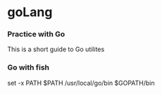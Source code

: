 # goLang

### Practice with Go

This is a short guide to Go utilites

### Go with fish
set -x PATH $PATH /usr/local/go/bin $GOPATH/bin

